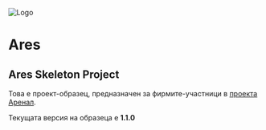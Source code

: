 ![Logo](http://awp.skyware-group.com/wp-content/uploads/2015/07/HowItWorksPublic.png "Logo")
# Ares
## Ares Skeleton Projеct

Това е проект-образец, предназначен за фирмите-участници в [проекта Аренал](http://awp.skyware-group.com/).

Текущата версия на образеца е **1.1.0**
